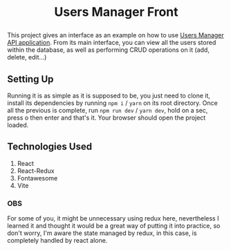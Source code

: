 # <p align='center'>Users Manager Front</p>

This project gives an interface as an example on how to use [Users Manager API application](https://github.com/Cristiano-Perogil/user-manager-api). From its main interface, you can view all the users stored within the database, as well as performing CRUD operations on it (add, delete, edit...)

## Setting Up

Running it is as simple as it is supposed to be, you just need to clone it, install its dependencies by running `npm i` / `yarn` on its root directory. Once all the previous is complete, run `npm run dev` / `yarn dev`, hold on a sec, press o then enter and that's it. Your browser should open the project loaded.

## Technologies Used

1. React
2. React-Redux
3. Fontawesome
3. Vite

### OBS

For some of you, it might be unnecessary using redux here, nevertheless I learned it and thought it would be a great way of putting it into practice, so don't worry, I'm aware the state managed by redux, in this case, is completely handled by react alone.
